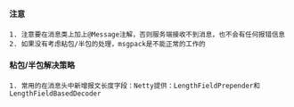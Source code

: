 #### 注意
```
1. 注意要在消息类上加上@Message注解，否则服务端接收不到消息，也不会有任何报错信息
2. 如果没有考虑粘包/半包的处理，msgpack是不能正常的工作的
```
#### 粘包/半包解决策略
```
1. 常用的在消息头中新增报文长度字段：Netty提供：LengthFieldPrepender和LengthFieldBasedDecoder
```